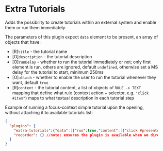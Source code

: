 # Extra Tutorials
Adds the possibility to create tutorials within an external system and enable them or run them immediately.

The parameters of this plugin expect ``data`` element to be present, an array of objects that have:
- [R]`title` - the tutorial name
- [O]`description` - the tutorial description
- [O]`runDelay` - whether to run the tutorial immediately or not; only first element is run, others are ignored, default `undefined`, otherwise set a MS delay for the tutorial to start, minimum 250ms
- [O]`attach` - whether to enable the user to run the tutorial whenever they want, default `true`
- [R]`content` - the tutorial content, a list of objects of `RULE -> TEXT` mapping that define what rule (context action + selector, e.g. `"click #item"`) maps to what textual description in each tutorial step

Example of running a focus-context simple tutorial upon the opening, without attaching it to available tutorials list:
````json
{
  "plugins": {
    "extra-tutorials":{"data":[{"run":true,"content":[{"click #presenter-play-icon": "Please, click play<br>to run the story."}]}]},
    "recorder": {} //note: ensures the plugin is available when we direct the the tutorial on it
  }
}
````
 


